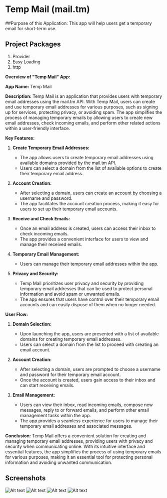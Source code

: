 # Temp Mail (mail.tm)

##Purpose of this Application:
This app will help users get a temporary email for short-term use.

## Project Packages
1. Provider
2. Easy Loading
3. http

**Overview of "Temp Mail" App:**

**App Name:** Temp Mail

**Description:**
Temp Mail is an application that provides users with temporary email addresses using the mail.tm API. With Temp Mail, users can create and use temporary email addresses for various purposes, such as signing up for services, protecting privacy, or avoiding spam. The app simplifies the process of managing temporary emails by allowing users to create new email addresses, check incoming emails, and perform other related actions within a user-friendly interface.

**Key Features:**

1. **Create Temporary Email Addresses:**
    - The app allows users to create temporary email addresses using available domains provided by the mail.tm API.
    - Users can select a domain from the list of available options to create their temporary email address.

2. **Account Creation:**
    - After selecting a domain, users can create an account by choosing a username and password.
    - The app facilitates the account creation process, making it easy for users to set up their temporary email accounts.

3. **Receive and Check Emails:**
    - Once an email address is created, users can access their inbox to check incoming emails.
    - The app provides a convenient interface for users to view and manage their received emails.

4. **Temporary Email Management:**
    - Users can manage their temporary email addresses within the app.

5. **Privacy and Security:**
    - Temp Mail prioritizes user privacy and security by providing temporary email addresses that can be used to protect personal information and avoid spam or unwanted emails.
    - The app ensures that users have control over their temporary email accounts and can easily dispose of them when no longer needed.

**User Flow:**

1. **Domain Selection:**
    - Upon launching the app, users are presented with a list of available domains for creating temporary email addresses.
    - Users can select a domain from the list to proceed with creating an email account.

2. **Account Creation:**
    - After selecting a domain, users are prompted to choose a username and password for their temporary email account.
    - Once the account is created, users gain access to their inbox and can start receiving emails.

3. **Email Management:**
    - Users can view their inbox, read incoming emails, compose new messages, reply to or forward emails, and perform other email management tasks within the app.
    - The app provides a seamless experience for users to manage their temporary email addresses and associated messages.

**Conclusion:**
Temp Mail offers a convenient solution for creating and managing temporary email addresses, providing users with privacy and security when communicating online. With its intuitive interface and essential features, the app simplifies the process of using temporary emails for various purposes, making it an essential tool for protecting personal information and avoiding unwanted communication.

## Screenshots
![Alt text](screenshots/domains.png?raw=true "List Of Domains")
![Alt text](screenshots/createemail.png?raw=true "Create New Email")
![Alt text](screenshots/login.png?raw=true "Login Screen")
![Alt text](screenshots/messages.png?raw=true "Messages Screen")